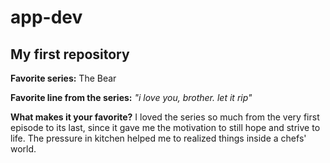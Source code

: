 # app-dev
## My first repository

**Favorite series:** 
The Bear

**Favorite line from the series:**
*"i love you, brother. let it rip"*

**What makes it your favorite?**
I loved the series so much from the very first episode to its last, since it gave me the motivation to still hope and strive to life. The pressure in kitchen helped me to realized things inside a chefs' world.

